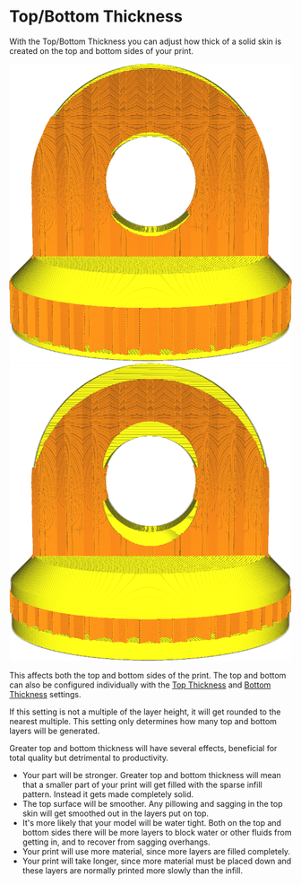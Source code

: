 Top/Bottom Thickness
====
With the Top/Bottom Thickness you can adjust how thick of a solid skin is created on the top and bottom sides of your print.

![Ordinary top/bottom thickness](../images/top_bottom_thickness_0.8.png)
![Much thicker top and bottom sides](../images/top_bottom_thickness_3.png)

This affects both the top and bottom sides of the print. The top and bottom can also be configured individually with the [Top Thickness](top_thickness.md) and [Bottom Thickness](bottom_thickness.md) settings.

If this setting is not a multiple of the layer height, it will get rounded to the nearest multiple. This setting only determines how many top and bottom layers will be generated.

Greater top and bottom thickness will have several effects, beneficial for total quality but detrimental to productivity.
* Your part will be stronger. Greater top and bottom thickness will mean that a smaller part of your print will get filled with the sparse infill pattern. Instead it gets made completely solid.
* The top surface will be smoother. Any pillowing and sagging in the top skin will get smoothed out in the layers put on top.
* It's more likely that your model will be water tight. Both on the top and bottom sides there will be more layers to block water or other fluids from getting in, and to recover from sagging overhangs.
* Your print will use more material, since more layers are filled completely.
* Your print will take longer, since more material must be placed down and these layers are normally printed more slowly than the infill.